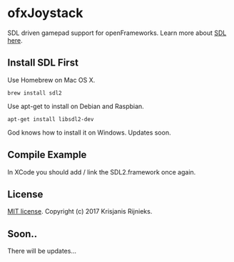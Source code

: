 # ofxJoystack
SDL driven gamepad support for openFrameworks. Learn more about [SDL here](https://www.libsdl.org/).

## Install SDL First
Use Homebrew on Mac OS X.
```
brew install sdl2
```

Use apt-get to install on Debian and Raspbian.
```
apt-get install libsdl2-dev
```

God knows how to install it on Windows. Updates soon.

## Compile Example
In XCode you should add / link the SDL2.framework once again.

## License
[MIT license](LICENSE). Copyright (c) 2017 Krisjanis Rijnieks.

## Soon..
There will be updates...
